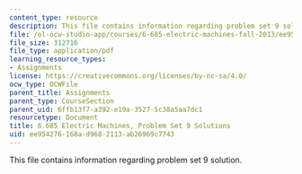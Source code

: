 ```yaml
---
content_type: resource
description: This file contains information regarding problem set 9 solution.
file: /ol-ocw-studio-app/courses/6-685-electric-machines-fall-2013/ee954276168ad9682113ab26969c7743_MIT6_685F13_ps09ans.pdf
file_size: 312716
file_type: application/pdf
learning_resource_types:
- Assignments
license: https://creativecommons.org/licenses/by-nc-sa/4.0/
ocw_type: OCWFile
parent_title: Assignments
parent_type: CourseSection
parent_uid: 6ffb13f7-a392-e19a-3527-5c38a5aa7dc1
resourcetype: Document
title: 6.685 Electric Machines, Problem Set 9 Solutions
uid: ee954276-168a-d968-2113-ab26969c7743
---
```

This file contains information regarding problem set 9 solution.